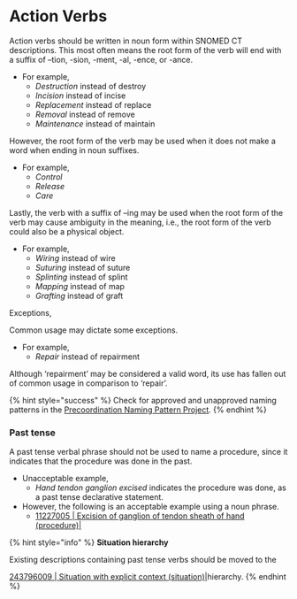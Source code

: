# Action Verbs

Action verbs should be written in noun form within SNOMED CT descriptions.  This most often means the root form of the verb will end with a suffix of –tion, -sion, -ment, -al, -ence, or -ance.

* For example,
  * _Destruction_ instead of destroy
  * _Incision_ instead of incise
  * _Replacement_ instead of replace
  * _Removal_ instead of remove
  * _Maintenance_ instead of maintain

However, the root form of the verb may be used when it does not make a word when ending in noun suffixes.

* For example,
  * _Control_
  * _Release_&#x20;
  * _Care_

Lastly, the verb with a suffix of –ing may be used when the root form of the verb may cause ambiguity in the meaning, i.e., the root form of the verb could also be a physical object.

* For example,
  * _Wiring_ instead of wire
  * _Suturing_ instead of suture
  * _Splinting_ instead of splint
  * _Mapping_ instead of map
  * _Grafting_ instead of graft

Exceptions,

Common usage may dictate some exceptions.

* For example,
  * _Repair_ instead of repairment

Although ‘repairment’ may be considered a valid word, its use has fallen out of common usage in comparison to ‘repair’.&#x20;

{% hint style="success" %}
Check for approved and unapproved naming patterns in the [Precoordination Naming Pattern Project](https://conf.spaces.snomed.org/wiki/spaces/IHTSDO1/pages/130978180).
{% endhint %}

### Past tense <a href="#past-tense" id="past-tense"></a>

A past tense verbal phrase should not be used to name a procedure, since it indicates that the procedure was done in the past.

* Unacceptable example,&#x20;
  * _Hand tendon ganglion excised_ indicates the procedure was done, as a past tense declarative statement.&#x20;
* However, the following is an acceptable example using a noun phrase.&#x20;
  * [11227005 | Excision of ganglion of tendon sheath of hand (procedure)|](http://snomed.info/id/11227005)

{% hint style="info" %}
**Situation hierarchy**

Existing descriptions containing past tense verbs should be moved to the

[243796009 | Situation with explicit context (situation)|](http://snomed.info/id/243796009)hierarchy.
{% endhint %}

